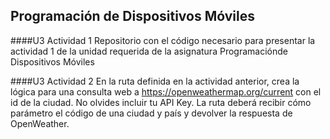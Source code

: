 ## Programación de Dispositivos Móviles

####U3 Actividad 1
Repositorio con el código necesario para presentar la actividad 1 de la unidad  requerida de la asignatura Programaciónde Dispositivos Móviles

####U3 Actividad 2
En la ruta definida en la actividad anterior, crea la lógica para una consulta web a https://openweathermap.org/current con el id de la ciudad. No olvides incluir tu API Key.
La ruta deberá recibir cómo parámetro el código de una ciudad y país y devolver la respuesta de OpenWeather.